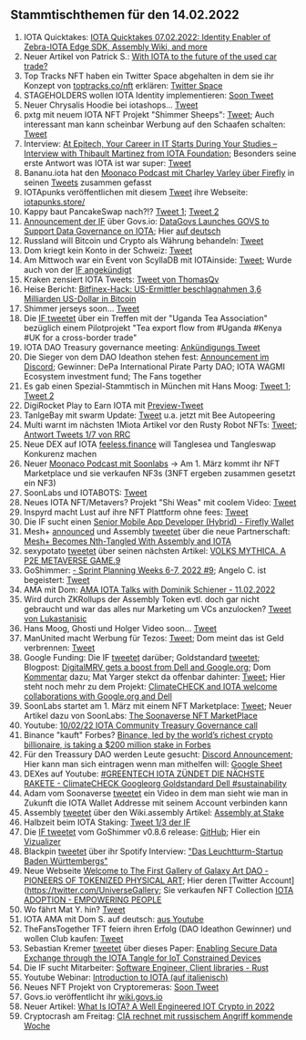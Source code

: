## Stammtischthemen für den 14.02.2022

1. IOTA Quicktakes: [IOTA Quicktakes 07.02.2022: Identity Enabler of Zebra-IOTA Edge SDK, Assembly Wiki, and more](https://www.youtube.com/watch?v=mwWZSquacLY)
2. Neuer Artikel von Patrick S.: [With IOTA to the future of the used car trade?](https://medium.com/@pa.schuetze/with-iota-to-the-future-of-the-used-car-trade-8cac1a8427bd)
3. Top Tracks NFT haben ein Twitter Space abgehalten in dem sie ihr Konzept von [toptracks.co/nft](https://www.toptracks.co/nft) erklären: [Twitter Space](https://twitter.com/ToptracksNFT/status/1490724903678586884?s=20&t=I-GX3mQaQarQsNDeEDd8DQ)
4. STAGEHOLDERS wollen IOTA Identity implementieren: [Soon Tweet](https://twitter.com/stageholders/status/1490955439831351296?s=20&t=I-GX3mQaQarQsNDeEDd8DQ)
5. Neuer Chrysalis Hoodie bei iotashops... [Tweet](https://twitter.com/iotashop/status/1491026647365025794?s=20&t=njbXrX-TYgGGnlfJ4p-WnA)
6. pxtg mit neuem IOTA NFT Projekt "Shimmer Sheeps": [Tweet](https://twitter.com/pxdg3/status/1491012214727536642?s=20&t=njbXrX-TYgGGnlfJ4p-WnA); Auch interessant man kann scheinbar Werbung auf den Schaafen schalten: [Tweet](https://twitter.com/pxdg3/status/1491397281417134080?s=20&t=DjzYA1brsz4EJcTeVelCsg)
7. Interview: [At Epitech, Your Career in IT Starts During Your Studies – Interview with Thibault Martinez from IOTA Foundation](https://www.epitech-it.be/news-events/at-epitech-your-career-in-it-starts-during-your-studies-interview-with-thibault-martinez-from-iota-foundation/); Besonders seine erste Antwort was IOTA ist war super: [Tweet](https://twitter.com/Vrom14286662/status/1491117832083734533?s=20&t=MQ0cJsJbWTSpXA1CIODKTw)
8. Bananu.iota hat den [Moonaco Podcast mit Charley Varley über Firefly](https://open.spotify.com/episode/08xuXSAbUGOUjIohhyTT6P?si=872a69a6c5eb418d&nd=1) in seinen [Tweets](https://twitter.com/CptBananu/status/1491139554346438656?s=20&t=MQ0cJsJbWTSpXA1CIODKTw) zusammen gefasst
9. IOTApunks veröffentlichen mit diesem [Tweet](https://twitter.com/IotaPunks_71/status/1491295528906530817) ihre Webseite: [iotapunks.store/](https://iotapunks.store/)
10. Kappy baut PancakeSwap nach?!? [Tweet 1](https://twitter.com/Rob_Daykin/status/1376121053441822724?s=20&t=MQ0cJsJbWTSpXA1CIODKTw); [Tweet 2](https://twitter.com/Rob_Daykin/status/1376192160480034817?s=20&t=MQ0cJsJbWTSpXA1CIODKTw)
11. [Announcement der IF](https://twitter.com/iota/status/1491091144113111043?s=20&t=MQ0cJsJbWTSpXA1CIODKTw) über Govs.io: [DataGovs Launches GOVS to Support Data Governance on IOTA](https://blog.iota.org/datagovs-launches-govs-to-support-data-governance-on-iota/); Hier [auf deutsch](https://iota-kurs.de/datagovs-fuehrt-govs-zur-unterstuetzung-auf-iota-ein/)
12. Russland will Bitcoin und Crypto als Währung behandeln: [Tweet](https://twitter.com/Blockworks_/status/1491313415557722117?s=20&t=MQ0cJsJbWTSpXA1CIODKTw)
13. Dom kriegt kein Konto in der Schweiz: [Tweet](https://twitter.com/DomSchiener/status/1491346058882199552?s=20&t=YaKTzTzXEUf2gRoq1L_3tQ)
14. Am Mittwoch war ein Event von ScyllaDB mit IOTAinside: [Tweet](https://twitter.com/ScyllaDB/status/1486006145114415111?s=20&t=DjzYA1brsz4EJcTeVelCsg); Wurde auch von der [IF angekündigt](https://twitter.com/iota/status/1491331072470433792?s=20&t=DjzYA1brsz4EJcTeVelCsg)
15. Kraken zensiert IOTA Tweets: [Tweet von ThomasQv](https://twitter.com/ThomasQvOG/status/1491214826441678850?s=20&t=YaKTzTzXEUf2gRoq1L_3tQ)
16. Heise Bericht: [Bitfinex-Hack: US-Ermittler beschlagnahmen 3,6 Milliarden US-Dollar in Bitcoin](https://www.heise.de/news/Milliarden-Fund-sechs-Jahre-nach-Bitfinex-Hack-6359890.html)
17. Shimmer jerseys soon... [Tweet](https://twitter.com/DomSchiener/status/1491398587246575618?s=20&t=Rj27eJeMu6wmbIIHg9ut0w)
18. Die [IF tweetet](https://twitter.com/iota/status/1491381706573688846?s=20&t=DjzYA1brsz4EJcTeVelCsg) über ein Treffen mit der "Uganda Tea Association" bezüglich einem Pilotprojekt "Tea export flow from #Uganda #Kenya #UK for a cross-border trade"
19. IOTA DAO Treasury governance meeting: [Ankündigungs Tweet](https://twitter.com/PhyloIota/status/1491412641591750657?s=20&t=PFcRC3OD1IoeezcAHKLcqA)
20. Die Sieger von dem DAO Ideathon stehen fest: [Announcement im Discord](https://discordapp.com/channels/397872799483428865/903220971828289546/940985865142952017); Gewinner: DePa International Pirate Party DAO; IOTA WAGMI Ecosystem investment fund; The Fans together
21. Es gab einen Spezial-Stammtisch in München mit Hans Moog: [Tweet 1](https://twitter.com/Vrom14286662/status/1491521489044226048?s=20&t=PFcRC3OD1IoeezcAHKLcqA); [Tweet 2](https://twitter.com/Vrom14286662/status/1491520240253087755?s=20)
22. DigiRocket Play to Earn IOTA mit [Preview-Tweet](https://twitter.com/DigiMine_/status/1491471451643330564?s=20)
23. TanlgeBay mit swarm Update: [Tweet](https://twitter.com/tanglebay/status/1491529032256606208?s=20&t=PFcRC3OD1IoeezcAHKLcqA) u.a. jetzt mit Bee Autopeering
24. Multi warnt im nächsten 1Miota Artikel vor den Rusty Robot NFTs: [Tweet](https://twitter.com/multifolio/status/1491462312955416579?s=20); [Antwort Tweets 1/7 von RRC](https://twitter.com/RustyRobotCC/status/1491518410290835456?s=20)
25. Neue DEX auf IOTA [feeless.finance](https://feeless.finance/) will Tanglesea und Tangleswap Konkurenz machen
26. Neuer [Moonaco Podcast mit Soonlabs](https://open.spotify.com/episode/2b00SUxSWvCBWwfrwZvdMM?si=F5VQmMO_RtGZeNlGaqP4yQ&nd=1) -> Am 1. März kommt ihr NFT Marketplace und sie verkaufen NF3s (3NFT ergeben zusammen gesetzt ein NF3)
27. SoonLabs und IOTABOTS: [Tweet](https://twitter.com/iotabots/status/1491702228121374721?s=20&t=A7IxA1633M_r5GwxC03tuw)
28. Neues IOTA NFT/Metavers? Projekt "Shi Weas" mit coolem Video: [Tweet](https://twitter.com/Rawkala/status/1491706861447430146?s=20&t=A7IxA1633M_r5GwxC03tuw)
29. Inspyrd macht Lust auf ihre NFT Plattform ohne fees: [Tweet](https://twitter.com/inspyrdNFT/status/1491712175165124611?s=20&t=A7IxA1633M_r5GwxC03tuw)
30. Die IF sucht einen [Senior Mobile App Developer (Hybrid) - Firefly Wallet](https://iota.bamboohr.com/jobs/view.php?id=151)
31. Mesh+ [announced](https://twitter.com/iotaMESH/status/1491776215417450496?s=20&t=A7IxA1633M_r5GwxC03tuw) und Assembly [tweetet](https://twitter.com/assembly_net/status/1491774051400007681?s=20&t=A7IxA1633M_r5GwxC03tuw) über die neue Partnerschaft: [Mesh+ Becomes Nth-Tangled With Assembly and IOTA](https://blog.assembly.sc/mesh-becomes-nth-tangled-with-assembly-and-iota/)
32. sexypotato [tweetet](https://twitter.com/sexypotato_P/status/1491744995002535939?s=20&t=A7IxA1633M_r5GwxC03tuw) über seinen nächsten Artikel: [VOLKS MYTHICA. A P2E METAVERSE GAME.9](https://medium.com/@sexypotato/volks-mythica-a-p2e-metaverse-game-f871d1a65f3e)
33. GoShimmer: [- Sprint Planning Weeks 6-7, 2022 #9](https://github.com/iotaledger/research-updates/discussions/9); Angelo C. ist begeistert: [Tweet](https://twitter.com/AngeloCapossele/status/1491792912769683458?s=20&t=A7IxA1633M_r5GwxC03tuw)
34. AMA mit Dom: [AMA IOTA Talks with Dominik Schiener - 11.02.2022](https://www.youtube.com/watch?v=yeXgNucNstI)
35. Wird durch ZKRollups der Assembly Token evtl. doch gar nicht gebraucht und war das alles nur Marketing um VCs anzulocken? [Tweet von Lukastanisic](https://twitter.com/lukastanisic99/status/1491669116385738758?s=20&t=U7yWkjwljH9zkbNB83O_Aw)
36. Hans Moog, Ghosti und Holger Video soon... [Tweet](https://twitter.com/rohmeo_de/status/1491799498737086468?s=20&t=U7yWkjwljH9zkbNB83O_Aw)
37. ManUnited macht Werbung für Tezos: [Tweet](https://twitter.com/ManUtd/status/1491743877690281987?s=20&t=U7yWkjwljH9zkbNB83O_Aw); Dom meint das ist Geld verbrennen: [Tweet](https://twitter.com/DomSchiener/status/1491798874838630415?s=20&t=U7yWkjwljH9zkbNB83O_Aw)
38. Google Funding: Die IF [tweetet](https://twitter.com/iota/status/1491832919119306757?s=20&t=jXgrBW12ewo7za4rmN-RRw) darüber; Goldstandard [tweetet](https://twitter.com/goldstandard/status/1491770892703121412?s=20); Blogpost: [DigitalMRV gets a boost from Dell and Google.org](https://blog.iota.org/iota-and-climatecheck-welcome-google-org-funding-with-gold-standard-dell-collaborates-with-digitalmrv-to-integrate-data-confidence-fabric/); Dom [Kommentar](https://twitter.com/DomSchiener/status/1491834436534644739?s=20) dazu; Mat Yarger stekct da offenbar dahinter: [Tweet](https://twitter.com/DomSchiener/status/1491834436534644739?s=20&t=gkMXs1ODkpOlpUgqQTvcyA); Hier steht noch mehr zu dem Projekt: [ClimateCHECK and IOTA welcome collaborations with Google.org and Dell](https://www.linkedin.com/pulse/climatecheck-iota-welcome-collaborations-googleorg-dell-/?trackingId=%2B4DvlFQ5R2%2BH8jN5lPyATA%3D%3D)
39. SoonLabs startet am 1. März mit einem NFT Marketplace: [Tweet](https://twitter.com/soon_labs/status/1491820956691537949?s=20); Neuer Artikel dazu von SoonLabs: [The Soonaverse NFT MarketPlace](https://soonlabs.medium.com/the-soonaverse-nft-marketplace-971f6b3e00d1)
40. Youtube: [10/02/22 IOTA Community Treasury Governance call](https://www.youtube.com/watch?v=ud85ClxJk9E)
41. Binance "kauft" Forbes? [Binance, led by the world’s richest crypto billionaire, is taking a $200 million stake in Forbes](https://www.cnbc.com/2022/02/10/forbes-spac-binance-led-by-the-worlds-richest-crypto-billionaire-is-taking-a-200-million-stake-in-forbes-.html)
42. Für den Treassury DAO werden Leute gesucht: [Discord Announcement](https://discord.com/channels/397872799483428865/397872799483428867/941590698757586994); Hier kann man sich eintragen wenn man mithelfen will: [Google Sheet](https://docs.google.com/spreadsheets/d/1FhJGCR-APsDBtheX9KSQp5SfMOFVTCshTR0LP7tRuFQ/edit#gid=1502463963)
43. DEXes auf Youtube: [#GREENTECH IOTA ZÜNDET DIE NÄCHSTE RAKETE - ClimateCHECK Googleorg Goldstandard Dell #sustainability](https://www.youtube.com/watch?v=4YoYJiEp5nw)
44. Adam vom Soonaverse [tweetet](https://twitter.com/adam_unchained/status/1492069317365489664?s=20&t=qZpPPUvbjbWc2qfiQBrqOA) ein Video in dem man sieht wie man in Zukunft die IOTA Wallet Addresse mit seinem Account verbinden kann
45. Assembly [tweetet](https://twitter.com/assembly_net/status/1492106497874141185?s=20&t=viJoYU7KdiLH-WpNzFDKKA) über den Wiki.assembly Artikel: [Assembly at Stake](https://wiki.assembly.sc/learn/assembly_at_stake/)
46. Halbzeit beim IOTA Staking: [Tweet 1/3 der IF](https://twitter.com/iota/status/1492133859550539781?s=20&t=4rREiBwARTm3W2j97sZq3A)
47. Die [IF tweetet](https://twitter.com/iota/status/1492166669762023430?s=20&t=39StabXJvQ02iKOXrsvP0A) vom GoShimmer v0.8.6 release: [GitHub](https://github.com/iotaledger/goshimmer/blob/6305d0d5d6c08e4f9cbb6d2301136d783da1acb5/CHANGELOG.md); Hier ein [Vizualizer](http://public-node-01.devnet.shimmer.iota.cafe:8061/visualizer)
48. Blackpin [tweetet](https://twitter.com/BLACKPIN_GmbH/status/1486711542779244566?s=20&t=mDBLpCBTHqI99qZ-NXkywg) über ihr Spotify Interview: ["Das Leuchtturm-Startup Baden Württembergs"](https://open.spotify.com/episode/0x1hajuCtNzGIYUDbH18vG?si=rGD2-KrgTOGuaK2OrhBJEw&nd=1)
49. Neue Webseite [Welcome to The First Gallery of Galaxy Art DAO - PIONEERS OF TOKENIZED PHYSICAL ART](https://universegallery.io/); Hier deren [Twitter Account](https://twitter.com/UniverseGallery; Sie verkaufen NFT Collection [IOTA ADOPTION - EMPOWERING PEOPLE](https://medium.com/@universegallerynft/iota-adoption-empowering-people-bb88daf17a24)
50. Wo fährt Mat Y. hin? [Tweet](https://twitter.com/Mat_Yarger/status/1492174498149380099?s=20&t=o1nkS7hQTI8A36VyVMe31Q)
51. IOTA AMA mit Dom S. auf deutsch: [aus Youtube](https://www.youtube.com/watch?v=bqcCTPFDIjI)
52. TheFansTogether TFT feiern ihren Erfolg (DAO Ideathon Gewinner) und wollen Club kaufen: [Tweet](https://twitter.com/TheFansTogether/status/1492182559459090435?s=20&t=DkzPPkB2uYRrjbvOccTbNA)
53. Sebastian Kremer [tweetet](https://twitter.com/SebaKremer/status/1492162874596339721?s=20&t=DkzPPkB2uYRrjbvOccTbNA) über dieses Paper: [Enabling Secure Data Exchange through the IOTA Tangle for IoT Constrained Devices](https://t.co/PgJ2KVUuH4)
54. Die IF sucht Mitarbeiter: [Software Engineer, Client libraries - Rust](https://iota.bamboohr.com/jobs/view.php?id=166)
55. Youtube Webinar: [Introduction to IOTA (auf italienisch)](https://www.youtube.com/watch?app=desktop&v=5qAUPIRzJO8&t=8s)
56. Neues NFT Projekt von Cryptoremeras: [Soon Tweet](https://twitter.com/Cryptoremeras/status/1492211746874007558?s=20&t=o1nkS7hQTI8A36VyVMe31Q)
57. Govs.io veröffentlicht ihr [wiki.govs.io](https://wiki.govs.io/connectors/iota)
58. Neuer Artikel: [What Is IOTA? A Well Engineered IOT Crypto in 2022](https://www.hodlcryptonite.com/what-is-iota/)
59. Cryptocrash am Freitag: [CIA rechnet mit russischem Angriff kommende Woche](https://www.spiegel.de/politik/deutschland/krise-in-osteuropa-cia-rechnet-mit-russischem-angriff-kommende-woche-a-2e10a45f-b6eb-4b1a-b692-2edc64c04adf?d=1644608986&sara_ecid=app_upd_903PVrz5TZlGJuLWLqJDVijRko558t&sara_ecid=soci_upd_KsBF0AFjflf0DZCxpPYDCQgO1dEMph)

